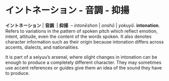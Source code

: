 # イントネーション - 音調  - 抑揚

**イントネーション** | **音調**  | **抑揚**  – *intonēshon* | *onshō* | *yokuyō*. **intonation**. Refers to variations in the pattern of spoken pitch which reflect emotion, intent, attitude, even the content of the words spoken. It also denotes character information such as their origin because intonation differs across accents, dialects, and nationalities.  
  
It is part of a seiyuu’s arsenal, where slight changes in intonation can be enough to produce a completely different character. They may sometimes use accent references or guides give them an idea of the sound they have to produce.
